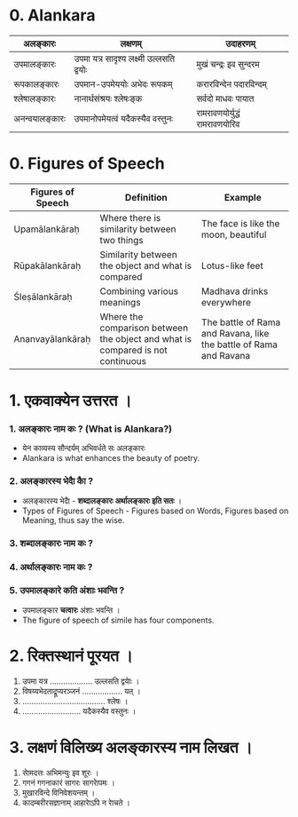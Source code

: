 # 0. Alankara
|अलङ्कारः|लक्षणम्|उदाहरणम्|
|-|-|-|
|उपमालङ्कारः|उपमा यत्र सादृश्य लक्ष्मी उल्लसति द्वयोः|मुखं चन्द्रः इव सुन्दरम|
|रूपकालङ्कारः|उपमान-उपमेययोः अभेदः रूपकम्‌|करारविन्देन पदारविन्दम्|
|श्लेषालङ्कारः|नानार्थसंश्रयः श्लेषःङ्क|सर्वदो माधवः पायात|
|अनन्वयालङ्कारः|उपमानोपमेयत्वं यदैकस्यैव वस्तुनः|रामरावणयोर्युद्धं रामरावणयोरिव|


# 0. Figures of Speech
| Figures of Speech | Definition | Example |
|------------------|------------|---------|
| Upamālankāraḥ | Where there is similarity between two things | The face is like the moon, beautiful |
| Rūpakālankāraḥ | Similarity between the object and what is compared | Lotus-like feet |
| Śleṣālankāraḥ | Combining various meanings | Madhava drinks everywhere |
| Ananvayālankāraḥ | Where the comparison between the object and what is compared is not continuous | The battle of Rama and Ravana, like the battle of Rama and Ravana |

# 1. एकवाक्येन उत्तरत ।
### 1. अलङ्कारः नाम कः ? (What is Alankara?)
* येन काव्यस्य सौन्दर्यम्‌ अभिवर्धते सः अलङ्कारः
* Alankara is what enhances the beauty of poetry.
### 2. अलङ्कारस्य भेदाै काै ?
* अलङ्कारस्य भेदाै - **शब्दालङ्कारः अर्थालङ्कारः इति सतः**  ।
* Types of Figures of Speech - Figures based on Words, Figures based on Meaning, thus say the wise.
### 3. शब्दालङ्कारः नाम कः ?
### 4. अर्थालङ्कारः नाम कः ?
### 5. उपमालङ्कारे कति अंशाः भवन्ति ?
*  उपमालङ्कार **चत्वारः** अंशाः भवन्ति ।
* The figure of speech of simile has four components.

# 2. रिक्तस्थानं पूरयत ।
1. उपमा यत्र ................... उल्लसति द्वयाेः ।
2. विषय्यभेदताद्रूप्यरञ्जनं .................. यत् ।
3. ..................................... श्लेषः ।
4. .......................... यदैकस्यैव वस्तुनः ।

# 3. लक्षणं विलिख्य अलङ्कारस्य नाम लिखत ।
1. साेमदत्तः अभिमन्युः इव शूरः ।
2. गगनं गगनाकारं सागरः सागराेपमः ।
3. मुखारविन्दे विनिवेशयन्तम् ।
4. कादम्बरीरसज्ञानाम् आहाराेऽपि न राेचते ।
